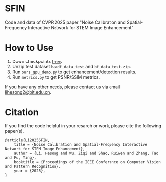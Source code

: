 # SFIN
Code and data of CVPR 2025 paper "Noise Calibration and Spatial-Frequency Interactive Network for STEM Image Enhancement"

# How to Use
1. Down checkpoints [here](https://pan.baidu.com/s/1mOMZGUwRHxZpbYvrtYb30g?pwd=dgf5).
2. Unzip test dataset `haadf_data_test` and `bf_data_test.zip`.
3. Run `ours_gpu_demo.py` to get enhancement/detection results.
4. Run `metrics.py` to get PSNR/SSIM metrics.

If you have any other needs, please contact us via email [lihesong2@bit.edu.cn](lihesong2@bit.edu.cn).


# Citation

If you find the code helpful in your resarch or work, please cite the following paper(s).

```
@article{Li2025SFIN,
    title = {Noise Calibration and Spatial-Frequency Interactive Network for STEM Image Enhancement},
    author = {Li, Hesong and Wu, Ziqi and Shao, Ruiwen and Zhang, Tao and Fu, Ying},
    booktitle = {Proceedings of the IEEE Conference on Computer Vision and Pattern Recognition},
    year = {2025},
}
